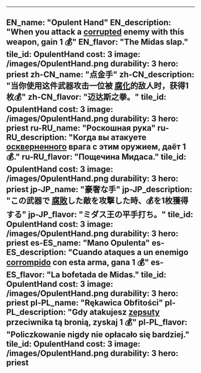 ---

EN_name: "Opulent Hand"
EN_description: "When you attack a  <u>corrupted</u> enemy with this weapon, gain 1 💰"
EN_flavor: "The Midas slap."
tile_id: OpulentHand
cost: 3
image: /images/OpulentHand.png
durability: 3
hero: priest
zh-CN_name: "点金手"
zh-CN_description: "当你使用这件武器攻击一位被 <u>腐化</u>的敌人时，获得1枚💰"
zh-CN_flavor: "迈达斯之拳。"
tile_id: OpulentHand
cost: 3
image: /images/OpulentHand.png
durability: 3
hero: priest
ru-RU_name: "Роскошная рука"
ru-RU_description: "Когда вы атакуете  <u>оскверненного</u> врага с этим оружием, даёт 1 💰."
ru-RU_flavor: "Пощечина Мидаса."
tile_id: OpulentHand
cost: 3
image: /images/OpulentHand.png
durability: 3
hero: priest
jp-JP_name: "豪奢な手"
jp-JP_description: "この武器で <u>腐敗</u>した敵を攻撃した時、💰を1枚獲得する"
jp-JP_flavor: "ミダス王の平手打ち。"
tile_id: OpulentHand
cost: 3
image: /images/OpulentHand.png
durability: 3
hero: priest
es-ES_name: "Mano Opulenta"
es-ES_description: "Cuando ataques a un enemigo  <u>corrompido</u> con esta arma, gana 1 💰"
es-ES_flavor: "La bofetada de Midas."
tile_id: OpulentHand
cost: 3
image: /images/OpulentHand.png
durability: 3
hero: priest
pl-PL_name: "Rękawica Obfitości"
pl-PL_description: "Gdy atakujesz  <u>zepsuty</u> przeciwnika tą bronią, zyskaj 1 💰"
pl-PL_flavor: "Policzkowanie nigdy nie opłacało się bardziej."
tile_id: OpulentHand
cost: 3
image: /images/OpulentHand.png
durability: 3
hero: priest
---